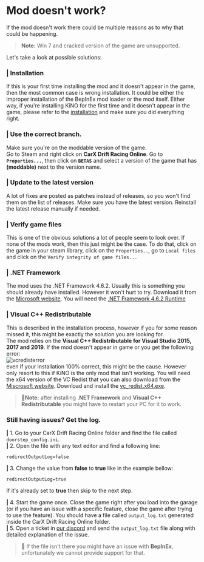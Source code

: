 # Mod doesn't work?  
If the mod doesn't work there could be multiple reasons as to why that could be happening.
> **Note:** Win 7 and cracked version of the game are unsupported.

Let's take a look at possible solutions:

### **|** Installation  
If this is your first time installing the mod and it doesn't appear in the game, then the most common case is wrong installation. It could be either the improper installation of the BepInEx mod loader or the mod itself. Either way, if you're installing KiNO for the first time and it doesn't appear in the game, please refer to the [installation](../../INSTALL.md) and make sure you did everything right.

### **|** Use the correct branch. 
Make sure you're on the moddable version of the game.  
Go to Steam and right click on **CarX Drift Racing Online**. Go to **`Properties...`**, then click on **`BETAS`** and select a version of the game that has **(moddable)** next to the version name.

### **|** Update to the latest version
A lot of fixes are posted as patches instead of releases, so you won't find them on the list of releases. Make sure you have the latest version. Reinstall the latest release manually if needed.

### **|** Verify game files
This is one of the obvious solutions a lot of people seem to look over. If none of the mods work, then this just might be the case. To do that, click on the game in your steam library, click on the `Properties..`, go to `Local files` and click on the `Verify integrity of game files...`

### **|** .NET Framework
The mod uses the .NET Framework 4.6.2. Usually this is something you should already have installed. However it won't hurt to try. Download it from the [Microsoft website](https://dotnet.microsoft.com/download/dotnet-framework/net462). You will need the [.NET Framework 4.6.2 Runtime](https://dotnet.microsoft.com/download/dotnet-framework/thank-you/net462-web-installer)

### **|** Visual C++ Redistributable
This is described in the installation process, however if you for some reason missed it, this might be exactly the solution you are looking for.  
The mod relies on the **Visual C++ Redistributable for Visual Studio 2015, 2017 and 2019**. If the mod doesn't appear in game or you get the following error:  
![vcredisterror](https://cdn.discordapp.com/attachments/561211887900033044/810289048018616370/redist.png)  
even if your installation 100% correct, this might be the cause. However only resort to this if KiNO is the only mod that isn't working. You will need the x64 version of the VC Redist that you can also download from the [Miscrosoft website](https://support.microsoft.com/en-us/help/2977003/the-latest-supported-visual-c-downloads). Download and install the [vc_redist.x64.exe](https://support.microsoft.com/en-us/help/2977003/the-latest-supported-visual-c-downloads).

> 📌**Note:** after installing **.NET Framework** and **Visual C++ Redistributable** you might have to restart your PC for it to work.

### **Still having issues? Get the log.**
**|** 1. Go to your CarX Drift Racing Online folder and find the file called `doorstep_config.ini`.  
**|** 2. Open the file with any text editor and find a following line:  
```
redirectOutputLog=false
```
**|** 3. Change the value from **false** to **true** like in the example bellow:
```
redirectOutputLog=true
```
 If it's already set to **true** then skip to the next step.  

**|** 4. Start the game once. Close the game right after you load into the garage (or if you have an issue with a specific feature, close the game after trying to use the feature). You should have a file called `output_log.txt` generated inside the CarX Drift Racing Online folder.   
**|** 5. Open a ticket in [our discord](https://discord.gg/WfHAp6UupP) and send the `output_log.txt` file along with detailed explanation of the issue.  
> 📌 If the file isn't there you might have an issue with **BepInEx**, unfortunately we cannot provide support for that.